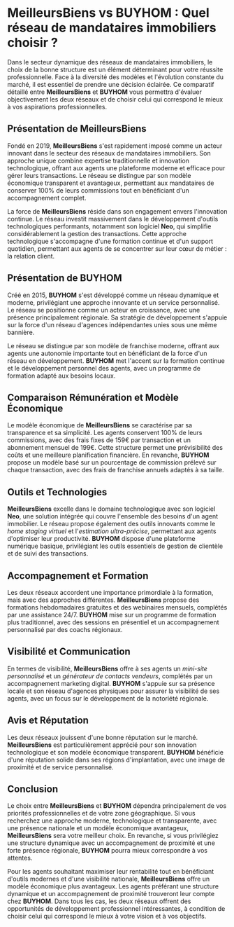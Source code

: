 # MeilleursBiens vs BUYHOM : Quel réseau de mandataires immobiliers choisir ?

Dans le secteur dynamique des réseaux de mandataires immobiliers, le choix de la bonne structure est un élément déterminant pour votre réussite professionnelle. Face à la diversité des modèles et l'évolution constante du marché, il est essentiel de prendre une décision éclairée. Ce comparatif détaillé entre **MeilleursBiens** et **BUYHOM** vous permettra d'évaluer objectivement les deux réseaux et de choisir celui qui correspond le mieux à vos aspirations professionnelles.

## Présentation de MeilleursBiens

Fondé en 2019, **MeilleursBiens** s'est rapidement imposé comme un acteur innovant dans le secteur des réseaux de mandataires immobiliers. Son approche unique combine expertise traditionnelle et innovation technologique, offrant aux agents une plateforme moderne et efficace pour gérer leurs transactions. Le réseau se distingue par son modèle économique transparent et avantageux, permettant aux mandataires de conserver 100% de leurs commissions tout en bénéficiant d'un accompagnement complet.

La force de **MeilleursBiens** réside dans son engagement envers l'innovation continue. Le réseau investit massivement dans le développement d'outils technologiques performants, notamment son logiciel **Neo**, qui simplifie considérablement la gestion des transactions. Cette approche technologique s'accompagne d'une formation continue et d'un support quotidien, permettant aux agents de se concentrer sur leur cœur de métier : la relation client.

## Présentation de BUYHOM

Créé en 2015, **BUYHOM** s'est développé comme un réseau dynamique et moderne, privilégiant une approche innovante et un service personnalisé. Le réseau se positionne comme un acteur en croissance, avec une présence principalement régionale. Sa stratégie de développement s'appuie sur la force d'un réseau d'agences indépendantes unies sous une même bannière.

Le réseau se distingue par son modèle de franchise moderne, offrant aux agents une autonomie importante tout en bénéficiant de la force d'un réseau en développement. **BUYHOM** met l'accent sur la formation continue et le développement personnel des agents, avec un programme de formation adapté aux besoins locaux.

## Comparaison Rémunération et Modèle Économique

Le modèle économique de **MeilleursBiens** se caractérise par sa transparence et sa simplicité. Les agents conservent 100% de leurs commissions, avec des frais fixes de 159€ par transaction et un abonnement mensuel de 199€. Cette structure permet une prévisibilité des coûts et une meilleure planification financière. En revanche, **BUYHOM** propose un modèle basé sur un pourcentage de commission prélevé sur chaque transaction, avec des frais de franchise annuels adaptés à sa taille.

## Outils et Technologies

**MeilleursBiens** excelle dans le domaine technologique avec son logiciel **Neo**, une solution intégrée qui couvre l'ensemble des besoins d'un agent immobilier. Le réseau propose également des outils innovants comme le _home staging virtuel_ et l'_estimation ultra-précise_, permettant aux agents d'optimiser leur productivité. **BUYHOM** dispose d'une plateforme numérique basique, privilégiant les outils essentiels de gestion de clientèle et de suivi des transactions.

## Accompagnement et Formation

Les deux réseaux accordent une importance primordiale à la formation, mais avec des approches différentes. **MeilleursBiens** propose des formations hebdomadaires gratuites et des webinaires mensuels, complétés par une assistance 24/7. **BUYHOM** mise sur un programme de formation plus traditionnel, avec des sessions en présentiel et un accompagnement personnalisé par des coachs régionaux.

## Visibilité et Communication

En termes de visibilité, **MeilleursBiens** offre à ses agents un _mini-site personnalisé_ et un _générateur de contacts vendeurs_, complétés par un accompagnement marketing digital. **BUYHOM** s'appuie sur sa présence locale et son réseau d'agences physiques pour assurer la visibilité de ses agents, avec un focus sur le développement de la notoriété régionale.

## Avis et Réputation

Les deux réseaux jouissent d'une bonne réputation sur le marché. **MeilleursBiens** est particulièrement apprécié pour son innovation technologique et son modèle économique transparent. **BUYHOM** bénéficie d'une réputation solide dans ses régions d'implantation, avec une image de proximité et de service personnalisé.

## Conclusion

Le choix entre **MeilleursBiens** et **BUYHOM** dépendra principalement de vos priorités professionnelles et de votre zone géographique. Si vous recherchez une approche moderne, technologique et transparente, avec une présence nationale et un modèle économique avantageux, **MeilleursBiens** sera votre meilleur choix. En revanche, si vous privilégiez une structure dynamique avec un accompagnement de proximité et une forte présence régionale, **BUYHOM** pourra mieux correspondre à vos attentes.

Pour les agents souhaitant maximiser leur rentabilité tout en bénéficiant d'outils modernes et d'une visibilité nationale, **MeilleursBiens** offre un modèle économique plus avantageux. Les agents préférant une structure dynamique et un accompagnement de proximité trouveront leur compte chez **BUYHOM**. Dans tous les cas, les deux réseaux offrent des opportunités de développement professionnel intéressantes, à condition de choisir celui qui correspond le mieux à votre vision et à vos objectifs.
